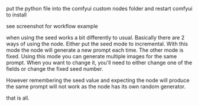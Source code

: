 put the python file into the comfyui custom nodes folder and restart comfyui to install

see screenshot for workflow example

when using the seed works a bit differently to usual. Basically there are 2 ways of using the node. Either put the seed mode to incremental. With this mode the node will generate a new prompt each time. The other mode is fixed. Using this mode you can generate multiple images for the same prompt. When you want to change it, you'll need to either change one of the fields or change the fixed seed number.

However remembering the seed value and expecting the node will produce the same prompt will not work as the node has its own random generator.

that is all.

